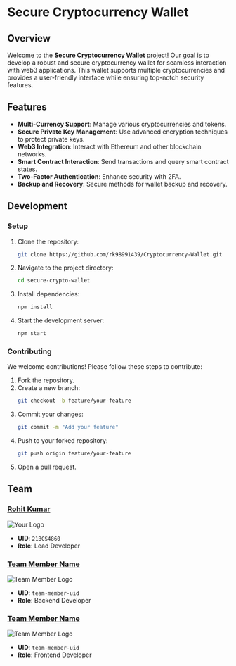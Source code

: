# Secure Cryptocurrency Wallet

## Overview

Welcome to the **Secure Cryptocurrency Wallet** project! Our goal is to develop a robust and secure cryptocurrency wallet for seamless interaction with web3 applications. This wallet supports multiple cryptocurrencies and provides a user-friendly interface while ensuring top-notch security features.

## Features

- **Multi-Currency Support**: Manage various cryptocurrencies and tokens.
- **Secure Private Key Management**: Use advanced encryption techniques to protect private keys.
- **Web3 Integration**: Interact with Ethereum and other blockchain networks.
- **Smart Contract Interaction**: Send transactions and query smart contract states.
- **Two-Factor Authentication**: Enhance security with 2FA.
- **Backup and Recovery**: Secure methods for wallet backup and recovery.

## Development

### Setup

1. Clone the repository:
   ```bash
   git clone https://github.com/rk98991439/Cryptocurrency-Wallet.git
   ```

2. Navigate to the project directory:
   ```bash
   cd secure-crypto-wallet
   ```

3. Install dependencies:
   ```bash
   npm install
   ```

4. Start the development server:
   ```bash
   npm start
   ```

### Contributing

We welcome contributions! Please follow these steps to contribute:

1. Fork the repository.
2. Create a new branch:
   ```bash
   git checkout -b feature/your-feature
   ```
3. Commit your changes:
   ```bash
   git commit -m "Add your feature"
   ```
4. Push to your forked repository:
   ```bash
   git push origin feature/your-feature
   ```
5. Open a pull request.

## Team

### [Rohit Kumar](https://www.linkedin.com/in/rohit--kumar-/)
![Your Logo](https://path-to-your-logo.png)
- **UID**: `21BCS4860`
- **Role**: Lead Developer

### [Team Member Name](https://www.linkedin.com/in/team-member-profile)
![Team Member Logo](https://path-to-team-member-logo.png)
- **UID**: `team-member-uid`
- **Role**: Backend Developer

### [Team Member Name](https://www.linkedin.com/in/team-member-profile)
![Team Member Logo](https://path-to-team-member-logo.png)
- **UID**: `team-member-uid`
- **Role**: Frontend Developer



